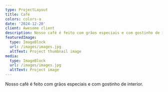```yaml
---
type: ProjectLayout
title: Café
colors: colors-a
date: '2024-12-20'
client: Awesome client
description: Nosso café é feito com grãos especiais e com gostinho de interior.
featuredImage:
  type: ImageBlock
  url: /images/images.jpg
  altText: Project thumbnail image
media:
  type: ImageBlock
  url: /images/images.jpg
  altText: Project image
---
```

Nosso café é feito com grãos especiais e com gostinho de interior.
